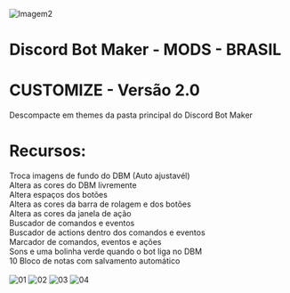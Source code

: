 ![Imagem2](https://user-images.githubusercontent.com/43226244/131952818-12cb8eb1-0337-40e0-a1c8-0cdb3ee3cebb.png)
# Discord Bot Maker - MODS - BRASIL

# CUSTOMIZE - Versão 2.0

Descompacte em themes da pasta principal do Discord Bot Maker
<br>
# Recursos:
Troca imagens de fundo do DBM (Auto ajustavél)<br>
Altera as cores do DBM livremente<br>
Altera espaços dos botões<br>
Altera as cores da barra de rolagem e dos botões<br>
Altera as cores da janela de ação<br>
Buscador de comandos e eventos<br>
Buscador de actions dentro dos comandos e eventos<br>
Marcador de comandos, eventos e ações<br>
Sons e uma bolinha verde quando o bot liga no DBM<br>
10 Bloco de notas com salvamento automático<br><br>
![01](https://user-images.githubusercontent.com/43226244/133122429-e05af127-680d-4619-8da8-7e1172b007cb.png)
![02](https://user-images.githubusercontent.com/43226244/133122436-cd88d16d-4736-41d7-900b-83ec9783087e.png)
![03](https://user-images.githubusercontent.com/43226244/133122439-0adf1097-81c2-4f8e-95c8-c3fc0aa7bc6f.png)
![04](https://user-images.githubusercontent.com/43226244/133122448-bd23068f-5561-4ebf-9324-b850d79c90fa.png)
